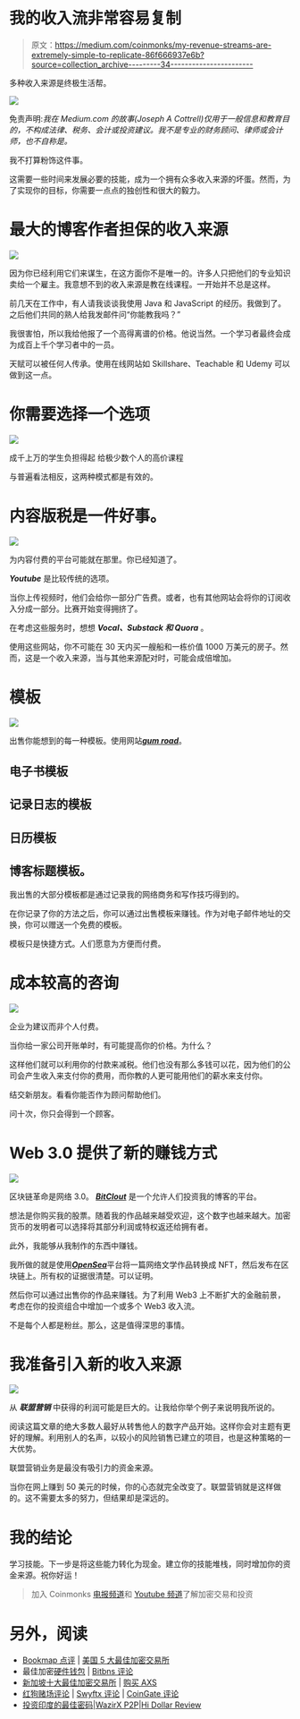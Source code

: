 # 我的收入流非常容易复制

> 原文：<https://medium.com/coinmonks/my-revenue-streams-are-extremely-simple-to-replicate-86f666937e6b?source=collection_archive---------34----------------------->

多种收入来源是终极生活帮。

![](img/c53aee5fa83abd03741f288e64b4e9f5.png)

免责声明:*我在 Medium.com 的故事(Joseph A Cottrell)仅用于一般信息和教育目的，不构成法律、税务、会计或投资建议。我不是专业的财务顾问、律师或会计师，也不自称是。*

我不打算粉饰这件事。

这需要一些时间来发展必要的技能，成为一个拥有众多收入来源的坏蛋。然而，为了实现你的目标，你需要一点点的独创性和很大的毅力。

# 最大的博客作者担保的收入来源

![](img/0bc397d3525ada5f9360f5c72b47485a.png)

因为你已经利用它们来谋生，在这方面你不是唯一的。许多人只把他们的专业知识卖给一个雇主。我意想不到的收入来源是教在线课程。一开始并不总是这样。

前几天在工作中，有人请我谈谈我使用 Java 和 JavaScript 的经历。我做到了。之后他们共同的熟人给我发邮件问“你能教我吗？”

我很害怕，所以我给他报了一个高得离谱的价格。他说当然。一个学习者最终会成为成百上千个学习者中的一员。

天赋可以被任何人传承。使用在线网站如 Skillshare、Teachable 和 Udemy 可以做到这一点。

# 你需要选择一个选项

![](img/798a75f2ee5296706ca5b07dc8481656.png)

成千上万的学生负担得起
给极少数个人的高价课程

与普遍看法相反，这两种模式都是有效的。

# 内容版税是一件好事。

![](img/40e33897af99e5d7b78ec500307be3c3.png)

为内容付费的平台可能就在那里。你已经知道了。

***Youtube*** 是比较传统的选项。

当你上传视频时，他们会给你一部分广告费。或者，也有其他网站会将你的订阅收入分成一部分。比赛开始变得拥挤了。

在考虑这些服务时，想想 ***Vocal、Substack 和 Quora*** 。

使用这些网站，你不可能在 30 天内买一艘船和一栋价值 1000 万美元的房子。然而，这是一个收入来源，当与其他来源配对时，可能会成倍增加。

# 模板

![](img/4ae5204545d919eee6c2e092a406e82f.png)

出售你能想到的每一种模板。使用网站[***gum road***](https://gumroad.com/)。

## 电子书模板

## 记录日志的模板

## 日历模板

## 博客标题模板。

我出售的大部分模板都是通过记录我的网络商务和写作技巧得到的。

在你记录了你的方法之后，你可以通过出售模板来赚钱。作为对电子邮件地址的交换，你可以赠送一个免费的模板。

模板只是快捷方式。人们愿意为方便而付费。

# 成本较高的咨询

![](img/efaa88f05be922844449ee5528fbea43.png)

企业为建议而非个人付费。

当你给一家公司开账单时，有可能提高你的价格。为什么？

这样他们就可以利用你的付款来减税。他们也没有那么多钱可以花，因为他们的公司会产生收入来支付你的费用，而你教的人更可能用他们的薪水来支付你。

结交新朋友。看看你能否作为顾问帮助他们。

问十次，你只会得到一个顾客。

# Web 3.0 提供了新的赚钱方式

![](img/d7fda0b9c31d86f965ca63b6366372b6.png)

区块链革命是网络 3.0。 [***BitClout***](http://BitClout.com) 是一个允许人们投资我的博客的平台。

想法是你购买我的股票。随着我的作品越来越受欢迎，这个数字也越来越大。加密货币的发明者可以选择将其部分利润或特权返还给拥有者。

此外，我能够从我制作的东西中赚钱。

我所做的就是使用[***OpenSea***](http://OpenSea.com)平台将一篇网络文学作品转换成 NFT，然后发布在区块链上。所有权的证据很清楚。可以证明。

然后你可以通过出售你的作品来赚钱。为了利用 Web3 上不断扩大的金融前景，考虑在你的投资组合中增加一个或多个 Web3 收入流。

不是每个人都是粉丝。那么，这是值得深思的事情。

# 我准备引入新的收入来源

![](img/341996e6f2be20eee361f6a55db693bc.png)

从 ***联盟营销*** 中获得的利润可能是巨大的。让我给你举个例子来说明我所说的。

阅读这篇文章的绝大多数人最好从转售他人的数字产品开始。这样你会对主题有更好的理解。利用别人的名声，以较小的风险销售已建立的项目，也是这种策略的一大优势。

联盟营销业务是最没有吸引力的资金来源。

当你在网上赚到 50 美元的时候，你的心态就完全改变了。联盟营销就是这样做的。这不需要太多的努力，但结果却是深远的。

# 我的结论

学习技能。下一步是将这些能力转化为现金。建立你的技能堆栈，同时增加你的资金来源。祝你好运！

> 加入 Coinmonks [电报频道](https://t.me/coincodecap)和 [Youtube 频道](https://www.youtube.com/c/coinmonks/videos)了解加密交易和投资

# 另外，阅读

*   [Bookmap 点评](https://coincodecap.com/bookmap-review-2021-best-trading-software) | [美国 5 大最佳加密交易所](https://coincodecap.com/crypto-exchange-usa)
*   最佳加密[硬件钱包](/coinmonks/hardware-wallets-dfa1211730c6) | [Bitbns 评论](/coinmonks/bitbns-review-38256a07e161)
*   [新加坡十大最佳加密交易所](https://coincodecap.com/crypto-exchange-in-singapore) | [购买 AXS](https://coincodecap.com/buy-axs-token)
*   [红狗赌场评论](https://coincodecap.com/red-dog-casino-review) | [Swyftx 评论](https://coincodecap.com/swyftx-review) | [CoinGate 评论](https://coincodecap.com/coingate-review)
*   [投资印度的最佳密码](https://coincodecap.com/best-crypto-to-invest-in-india-in-2021)|[WazirX P2P](https://coincodecap.com/wazirx-p2p)|[Hi Dollar Review](https://coincodecap.com/hi-dollar-review)